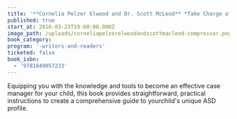 ```yaml
---
title: '**Cornelia Pelzer Elwood and Dr. Scott McLeod** *Take Charge of Treatment for Your Child with Asperger’s (ASD)*'
published: true
start_at: 2016-03-23T19:00:00.000Z
image_path: /uploads/corneliapelzerelwoodandscottmacleod-compressor.png
book_category:
program: '-writers-and-readers'
ticketed: false
book_isbn:
  - '9781849057233'
---
```



Equipping you with the knowledge and tools to become an effective case manager for your child, this book provides straightforward, practical instructions to create a comprehensive guide to yourchild's unique ASD profile.